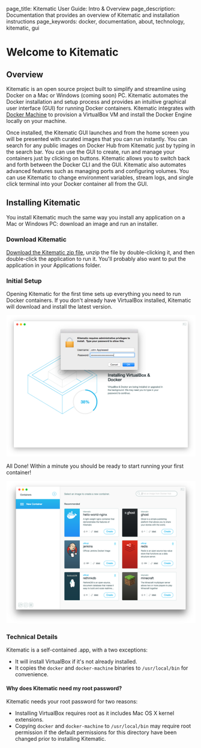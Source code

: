 page_title: Kitematic User Guide: Intro & Overview
page_description: Documentation that provides an overview of Kitematic and installation instructions
page_keywords: docker, documentation, about, technology, kitematic, gui

# Welcome to Kitematic

## Overview

Kitematic is an open source project built to simplify and streamline using Docker on a Mac or Windows (coming soon) PC. Kitematic automates the Docker installation and setup process and provides an intuitive graphical user interface (GUI) for running Docker containers.  Kitematic integrates with [Docker Machine](http://docs.docker.com/machine/) to provision a VirtualBox VM and install the Docker Engine locally on your machine. 
 
Once installed, the Kitematic GUI launches and from the home screen you will be presented with curated images that you can run instantly. You can search for any public images on Docker Hub from Kitematic just by typing in the search bar.  You can use the GUI to create, run and manage your containers just by clicking on buttons. Kitematic allows you to switch back and forth between the Docker CLI and the GUI.  Kitematic also automates advanced features such as managing ports and configuring volumes.  You can use Kitematic to change environment variables, stream logs, and single click terminal into your Docker container all from the GUI.

## Installing Kitematic

You install Kitematic much the same way you install any application on a Mac or Windows PC: download an image and run an installer. 

### Download Kitematic

[Download the Kitematic zip file](/download), unzip the file by double-clicking it, and then double-click the application to run it. You'll probably also want to put the application in your Applications folder.

### Initial Setup

Opening Kitematic for the first time sets up everything you need to run Docker containers. If you don't already have VirtualBox installed, Kitematic will download and install the latest version.

![Installing](assets/installing.png)

All Done! Within a minute you should be ready to start running your first container!

![containers](assets/containers.png)

### Technical Details

Kitematic is a self-contained .app, with a two exceptions:

- It will install VirtualBox if it's not already installed.
- It copies the `docker` and `docker-machine` binaries to `/usr/local/bin` for convenience.

#### Why does Kitematic need my root password?

Kitematic needs your root password for two reasons:

- Installing VirtualBox requires root as it includes Mac OS X kernel extensions.
- Copying `docker` and `docker-machine` to `/usr/local/bin` may require root permission if the default permissions for this directory have been changed prior to installing Kitematic.
